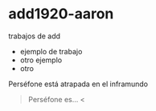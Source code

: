 # add1920-aaron
trabajos de add
* ejemplo de trabajo
* otro ejemplo
* otro 

Perséfone está atrapada en el inframundo

>Perséfone es... <
